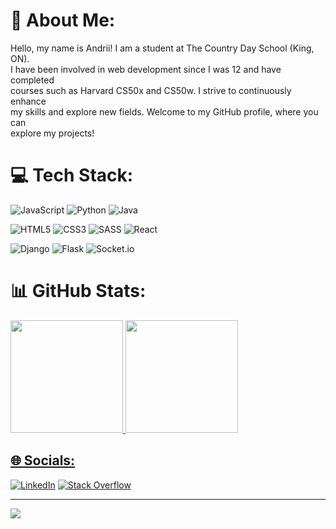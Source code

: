 # 💫 About Me:
Hello, my name is Andrii! I am a student at The Country Day School (King, ON).<br>I have been involved in web development since I was 12 and have completed<br>courses such as Harvard CS50x and CS50w. I strive to continuously enhance<br>my skills and explore new fields. Welcome to my GitHub profile, where you can<br>explore my projects!

# 💻 Tech Stack:
![JavaScript](https://img.shields.io/badge/javascript-%23323330.svg?style=for-the-badge&logo=javascript&logoColor=%23F7DF1E)
![Python](https://img.shields.io/badge/python-3670A0?style=for-the-badge&logo=python&logoColor=ffdd54)
![Java](https://img.shields.io/badge/java-%23ED8B00.svg?style=for-the-badge&logo=java&logoColor=white)

![HTML5](https://img.shields.io/badge/html5-%23E34F26.svg?style=for-the-badge&logo=html5&logoColor=white)
![CSS3](https://img.shields.io/badge/css3-%231572B6.svg?style=for-the-badge&logo=css3&logoColor=white)
![SASS](https://img.shields.io/badge/SASS-hotpink.svg?style=for-the-badge&logo=SASS&logoColor=white)
![React](https://img.shields.io/badge/react-%2320232a.svg?style=for-the-badge&logo=react&logoColor=%2361DAFB)
  
![Django](https://img.shields.io/badge/django-%23092E20.svg?style=for-the-badge&logo=django&logoColor=white)
![Flask](https://img.shields.io/badge/flask-%23000.svg?style=for-the-badge&logo=flask&logoColor=white)
![Socket.io](https://img.shields.io/badge/Socket.io-black?style=for-the-badge&logo=socket.io&badgeColor=010101)
  
# 📊 GitHub Stats:
<div align="left">
  <a href="https://github.com/andriibessarab">
  <img height="180em" src="https://github-readme-streak-stats.herokuapp.com/?user=andriibessarab&theme=dark&hide_border=false"/>
  <img height="180em" src="https://github-readme-stats.vercel.app/api/top-langs/?username=andriibessarab&theme=dark&hide_border=false&include_all_commits=true&count_private=false&layout=compact"/>
</div>

## 🌐 Socials:
[![LinkedIn](https://img.shields.io/badge/LinkedIn-%230077B5.svg?logo=linkedin&logoColor=white)](https://linkedin.com/in/andriibessarab)
[![Stack Overflow](https://img.shields.io/badge/-Stackoverflow-FE7A16?logo=stack-overflow&logoColor=white)](https://stackoverflow.com/users/20200912) 
  
---
[![](https://visitcount.itsvg.in/api?id=andriibessarab&icon=0&color=0)](https://visitcount.itsvg.in)

<!-- Proudly created with GPRM ( https://gprm.itsvg.in ) -->
